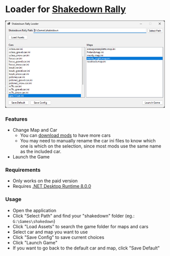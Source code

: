 # Loader for [Shakedown Rally](https://nothke.itch.io/shakedown)

![loader image](https://github.com/stefanmielke/shakedown-rally-loader/raw/main/screenshots/MainWindow.png?raw=true)

### Features
- Change Map and Car
  - You can [download mods](https://itch.io/t/2626836/mods#post-8761824) to have more cars
  - You may need to manually rename the car ini files to know which one is which on the selection, since most mods use the same name as the included car.
- Launch the Game

### Requirements
- Only works on the paid version
- Requires [.NET Desktop Runtime 8.0.0](https://dotnet.microsoft.com/en-us/download/dotnet/8.0)

### Usage
- Open the application
- Click "Select Path" and find your "shakedown" folder (eg.: `G:\Games\shakedown`)
- Click "Load Assets" to search the game folder for maps and cars
- Select car and map you want to use
- Click "Save Config" to save current choices
- Click "Launch Game"
- If you want to go back to the default car and map, click "Save Default"
